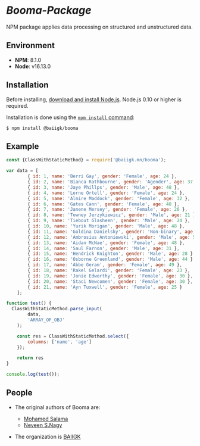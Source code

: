# ***Booma-Package***

NPM package applies data processing on structured and unstructured data.


## Environment
- **NPM**: 8.1.0
- **Node**: v16.13.0

## Installation
Before installing, [download and install Node.js](https://nodejs.org/en/download/).
Node.js 0.10 or higher is required.

Installation is done using the
[`npm install` command](https://docs.npmjs.com/getting-started/installing-npm-packages-locally):

```console
$ npm install @baiigk/booma
```

## Example
```js
const {ClassWithStaticMethod} = require('@baiigk.mn/booma');

var data = [
        { id: 1, name: 'Berri Gay', gender: 'Female', age: 24 },
        { id: 2, name: 'Bianca Rathbourne', gender: 'Agender', age: 37 },
        { id: 3, name: 'Jaye Phillps', gender: 'Male', age: 48 },
        { id: 4, name: 'Lorne Ortell', gender: 'Female', age: 24 },
        { id: 5, name: 'Almire Maddock', gender: 'Female', age: 32 },
        { id: 6, name: 'Gates Cann', gender: 'Female', age: 48 },
        { id: 7, name: 'Janene Mersey', gender: 'Female', age: 26 },
        { id: 8, name: 'Towney Jerzykiewicz', gender: 'Male', age: 21 },
        { id: 9, name: 'Tiebout Glasheen', gender: 'Male', age: 24 },
        { id: 10, name: 'Yurik Morigan', gender: 'Male', age: 48 },
        { id: 11, name: 'Goldina Danielsky', gender: 'Non-binary', age: 22 },
        { id: 12, name: 'Ambrosius Antoniewski', gender: 'Male', age: 50 },
        { id: 13, name: 'Aidan McNae', gender: 'Female', age: 48 },
        { id: 14, name: 'Saul Farnon', gender: 'Male', age: 31 },
        { id: 15, name: 'Hendrick Knighton', gender: 'Male', age: 28 },
        { id: 16, name: 'Osborne Greenland', gender: 'Male', age: 44 },
        { id: 17, name: 'Abbe Geram', gender: 'Female', age: 49 },
        { id: 18, name: 'Rakel Gelardi', gender: 'Female', age: 23 },
        { id: 19, name: 'Jonie Edworthy', gender: 'Female', age: 30 },
        { id: 20, name: 'Staci Newcomen', gender: 'Female', age: 30 },
        { id: 21, name: 'Ayn Tuxwell', gender: 'Female', age: 25 }
    ];

function test() {
  ClassWithStaticMethod.parse_input(
        data,
        'ARRAY_OF_OBJ'
    );

    const res = ClassWithStaticMethod.select({
        columns: ['name', 'age']
    });

    return res
}

console.log(test());
```

## People

- The original authors of Booma are:
    - [Mohamed Salama](https://github.com/MhmdSlama)
    - [Neveen S.Nagy](https://github.com/Neveen-Samir-Nagy)


- The organization is [BAIIGK](https://github.com/BAIIGK)

